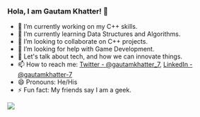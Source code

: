 ### Hola, I am Gautam Khatter! 👋

- 🔭 I’m currently working on my C++ skills.
- 🌱 I’m currently learning Data Structures and Algorithms.
- 👯 I’m looking to collaborate on C++ projects.
- 🤔 I’m looking for help with Game Development.
- 💬 Let's talk about tech, and how we can innovate things.
- 📫 How to reach me: [Twitter - @gautamkhatter_7](https://twitter.com/gautamkhatter_7), [LinkedIn - @gautamkhatter-7](www.linkedin.com/in/gautamkhatter-7)
- 😄 Pronouns: He/His
- ⚡ Fun fact: My friends say I am a geek.

<img src = "https://github-readme-stats.vercel.app/api?username=gautam-07&&show_icons=true&title_color=ff7582&icon_color=6f88fc&text_color=bdc4c6&bg_color=4e586e">
